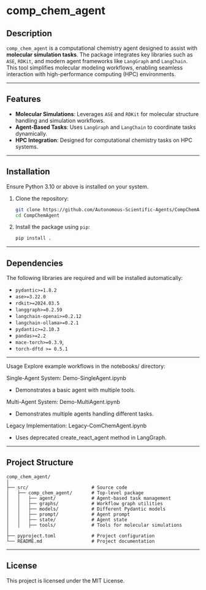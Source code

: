 # comp_chem_agent

## Description

`comp_chem_agent` is a computational chemistry agent designed to assist with **molecular simulation tasks**. The package integrates key libraries such as `ASE`, `RDKit`, and modern agent frameworks like `LangGraph` and `LangChain`. This tool simplifies molecular modeling workflows, enabling seamless interaction with high-performance computing (HPC) environments.

---

## Features

- **Molecular Simulations**: Leverages `ASE` and `RDKit` for molecular structure handling and simulation workflows.
- **Agent-Based Tasks**: Uses `LangGraph` and `LangChain` to coordinate tasks dynamically.
- **HPC Integration**: Designed for computational chemistry tasks on HPC systems.

---

## Installation

Ensure Python 3.10 or above is installed on your system.

1. Clone the repository:

   ```bash
   git clone https://github.com/Autonomous-Scientific-Agents/CompChemAgent.git
   cd CompChemAgent
   ```

2. Install the package using `pip`:

   ```bash
   pip install .
   ```

---

## Dependencies

The following libraries are required and will be installed automatically:

- `pydantic>=1.8.2`
- `ase>=3.22.0`
- `rdkit>=2024.03.5`
- `langgraph>=0.2.59`
- `langchain-openai>=0.2.12`
- `langchain-ollama>=0.2.1`
- `pydantic>=2.10.3`
- `pandas>=2.2`
- `mace-torch>=0.3.9`,
- `torch-dftd >= 0.5.1`

---

Usage
Explore example workflows in the notebooks/ directory:

Single-Agent System: Demo-SingleAgent.ipynb
- Demonstrates a basic agent with multiple tools.

Multi-Agent System: Demo-MultiAgent.ipynb
- Demonstrates multiple agents handling different tasks.

Legacy Implementation: Legacy-ComChemAgent.ipynb
- Uses deprecated create_react_agent method in LangGraph.

---

## Project Structure

```
comp_chem_agent/
│
├── src/                       # Source code
│   ├── comp_chem_agent/       # Top-level package
│   │   ├── agent/             # Agent-based task management
│   │   ├── graphs/            # Workflow graph utilities
│   │   ├── models/            # Different Pydantic models
│   │   ├── prompt/            # Agent prompt
│   │   ├── state/             # Agent state
│   │   ├── tools/             # Tools for molecular simulations
│
├── pyproject.toml             # Project configuration
└── README.md                  # Project documentation
```

---

## License

This project is licensed under the MIT License.
